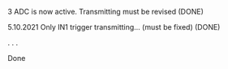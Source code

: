 3 ADC is now active. 
Transmitting must be revised (DONE)

5.10.2021 Only IN1 trigger transmitting... (must be fixed) (DONE)


.
.
.

Done
